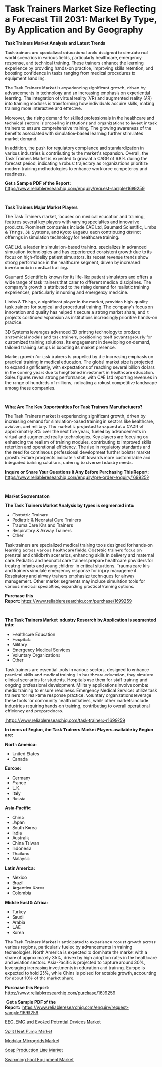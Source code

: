 <p><h1>Task Trainers Market Size Reflecting a Forecast Till 2031: Market By Type, By Application and By Geography</h1></p><p><strong>Task Trainers Market Analysis and Latest Trends</strong></p>
<p><p>Task trainers are specialized educational tools designed to simulate real-world scenarios in various fields, particularly healthcare, emergency response, and technical training. These trainers enhance the learning experience by providing hands-on practice, improving skills retention, and boosting confidence in tasks ranging from medical procedures to equipment handling.</p><p>The Task Trainers Market is experiencing significant growth, driven by advancements in technology and an increasing emphasis on experiential learning. The integration of virtual reality (VR) and augmented reality (AR) into training modules is transforming how individuals acquire skills, making training more interactive and effective. </p><p>Moreover, the rising demand for skilled professionals in the healthcare and technical sectors is propelling institutions and organizations to invest in task trainers to ensure comprehensive training. The growing awareness of the benefits associated with simulation-based learning further stimulates market demand. </p><p>In addition, the push for regulatory compliance and standardization in various industries is contributing to the market's expansion. Overall, the Task Trainers Market is expected to grow at a CAGR of 6.8% during the forecast period, indicating a robust trajectory as organizations prioritize modern training methodologies to enhance workforce competency and readiness.</p></p>
<p><strong>Get a Sample PDF of the Report:&nbsp;</strong> <a href="https://www.reliableresearchiq.com/enquiry/request-sample/1699259?utm_campaign=1260&utm_medium=2&utm_source=Github&utm_content=ia&utm_term=20102024&utm_id=task-trainers">https://www.reliableresearchiq.com/enquiry/request-sample/1699259</a></p>
<p>&nbsp;</p>
<p><strong>Task Trainers Major Market Players</strong></p>
<p><p>The Task Trainers market, focused on medical education and training, features several key players with varying specialties and innovative products. Prominent companies include CAE Ltd, Gaumard Scientific, Limbs & Things, 3D Systems, and Kyoto Kagaku, each contributing distinct offerings in simulation technology for healthcare training.</p><p>CAE Ltd, a leader in simulation-based training, specializes in advanced simulation technologies and has experienced consistent growth due to its focus on high-fidelity patient simulators. Its recent revenue trends show strong performance in the healthcare segment, driven by increased investments in medical training.</p><p>Gaumard Scientific is known for its life-like patient simulators and offers a wide range of task trainers that cater to different medical disciplines. The company's growth is attributed to the rising demand for realistic training experiences, particularly in nursing and emergency medicine.</p><p>Limbs & Things, a significant player in the market, provides high-quality task trainers for surgical and procedural training. The company's focus on innovation and quality has helped it secure a strong market share, and it projects continued expansion as institutions increasingly prioritize hands-on practice.</p><p>3D Systems leverages advanced 3D printing technology to produce anatomical models and task trainers, positioning itself advantageously for customized training solutions. Its engagement in developing on-demand, tailored training setups is boosting its market presence.</p><p>Market growth for task trainers is propelled by the increasing emphasis on practical training in medical education. The global market size is projected to expand significantly, with expectations of reaching several billion dollars in the coming years due to heightened investment in healthcare education. Sales figures reveal strong performance, with CAE Ltd reporting revenues in the range of hundreds of millions, indicating a robust competitive landscape among these companies.</p></p>
<p>&nbsp;</p>
<p><strong>What Are The Key Opportunities For Task Trainers Manufacturers?</strong></p>
<p><p>The Task Trainers market is experiencing significant growth, driven by increasing demand for simulation-based training in sectors like healthcare, aviation, and military. The market is projected to expand at a CAGR of approximately 8% over the next five years, fueled by advancements in virtual and augmented reality technologies. Key players are focusing on enhancing the realism of training modules, contributing to improved skills retention and operational efficiency. The rise in regulatory standards and the need for continuous professional development further bolster market growth. Future prospects indicate a shift towards more customizable and integrated training solutions, catering to diverse industry needs.</p></p>
<p><strong>Inquire or Share Your Questions If Any Before Purchasing This Report:</strong> <a href="https://www.reliableresearchiq.com/enquiry/pre-order-enquiry/1699259?utm_campaign=1260&utm_medium=2&utm_source=Github&utm_content=ia&utm_term=20102024&utm_id=task-trainers">https://www.reliableresearchiq.com/enquiry/pre-order-enquiry/1699259</a></p>
<p>&nbsp;</p>
<p><strong>Market Segmentation</strong></p>
<p><strong>The Task Trainers Market Analysis by types is segmented into:</strong></p>
<p><ul><li>Obstetric Trainers</li><li>Pediatric & Neonatal Care Trainers</li><li>Trauma Care Kits and Trainers</li><li>Respiratory & Airway Trainers</li><li>Other</li></ul></p>
<p><p>Task trainers are specialized medical training tools designed for hands-on learning across various healthcare fields. Obstetric trainers focus on prenatal and childbirth scenarios, enhancing skills in delivery and maternal care. Pediatric and neonatal care trainers prepare healthcare providers for treating infants and young children in critical situations. Trauma care kits and trainers simulate emergency response for injury management. Respiratory and airway trainers emphasize techniques for airway management. Other market segments may include simulation tools for various medical specialties, expanding practical training options.</p></p>
<p><strong>Purchase this Report:&nbsp;</strong><a href="https://www.reliableresearchiq.com/purchase/1699259?utm_campaign=1260&utm_medium=2&utm_source=Github&utm_content=ia&utm_term=20102024&utm_id=task-trainers">https://www.reliableresearchiq.com/purchase/1699259</a></p>
<p>&nbsp;</p>
<p><strong>The Task Trainers Market Industry Research by Application is segmented into:</strong></p>
<p><ul><li>Healthcare Education</li><li>Hospitals</li><li>Military</li><li>Emergency Medical Services</li><li>Voluntary Organizations</li><li>Other</li></ul></p>
<p><p>Task trainers are essential tools in various sectors, designed to enhance practical skills and medical training. In healthcare education, they simulate clinical scenarios for students. Hospitals use them for staff training and ongoing professional development. Military applications involve combat medic training to ensure readiness. Emergency Medical Services utilize task trainers for real-time response practice. Voluntary organizations leverage these tools for community health initiatives, while other markets include industries requiring hands-on training, contributing to overall operational efficiency and preparedness.</p></p>
<p><a href="https://www.reliableresearchiq.com/task-trainers-r1699259?utm_campaign=1260&utm_medium=2&utm_source=Github&utm_content=ia&utm_term=20102024&utm_id=task-trainers">&nbsp;https://www.reliableresearchiq.com/task-trainers-r1699259</a></p>
<p><strong>In terms of Region, the Task Trainers Market Players available by Region are:</strong></p>
<p>
    <p> <strong> North America: </strong>
        <ul>
            <li>United States</li>
            <li>Canada</li>
        </ul>
        </p> 
    <p> <strong> Europe: </strong>
        <ul>
            <li>Germany</li>
            <li>France</li>
            <li>U.K.</li>
            <li>Italy</li>
            <li>Russia</li>
        </ul>
        </p> 
    <p> <strong> Asia-Pacific: </strong>
        <ul>
            <li>China</li>
            <li>Japan</li>
            <li>South Korea</li>
            <li>India</li>
            <li>Australia</li>
            <li>China Taiwan</li>
            <li>Indonesia</li>
            <li>Thailand</li>
            <li>Malaysia</li>
        </ul>
        </p> 
    <p> <strong> Latin America: </strong>
        <ul>
            <li>Mexico</li>
            <li>Brazil</li>
            <li>Argentina Korea</li>
            <li>Colombia</li>
        </ul>
        </p> 
    <p> <strong> Middle East & Africa: </strong>
        <ul>
            <li>Turkey</li>
            <li>Saudi</li>
            <li>Arabia</li>
            <li>UAE</li>
            <li>Korea</li>
        </ul>
    </p>
    </p>
<p><p>The Task Trainers Market is anticipated to experience robust growth across various regions, particularly fueled by advancements in training technologies. North America is expected to dominate the market with a share of approximately 35%, driven by high adoption rates in the healthcare and aviation sectors. Asia-Pacific is projected to capture around 30%, leveraging increasing investments in education and training. Europe is expected to hold 25%, while China is poised for notable growth, accounting for about 10% of the market share.</p></p>
<p><strong>Purchase this Report: </strong><a href="https://www.reliableresearchiq.com/purchase/1699259?utm_campaign=1260&utm_medium=2&utm_source=Github&utm_content=ia&utm_term=20102024&utm_id=task-trainers">https://www.reliableresearchiq.com/purchase/1699259</a></p>
<p>&nbsp;<strong>Get a Sample PDF of the Report:&nbsp;&nbsp;</strong><a href="https://www.reliableresearchiq.com/enquiry/request-sample/1699259?utm_campaign=1260&utm_medium=2&utm_source=Github&utm_content=ia&utm_term=20102024&utm_id=task-trainers">https://www.reliableresearchiq.com/enquiry/request-sample/1699259</a></p>
<p><strong></strong></p>
<p><p><a href="https://github.com/angilauio/Market-Research-Report-List-1/blob/main/eeg-emg-and-evoked-potential-devices-market.md?utm_campaign=1260&utm_medium=2&utm_source=Github&utm_content=ia&utm_term=20102024&utm_id=task-trainers">EEG, EMG and Evoked Potential Devices Market</a></p><p><a href="https://www.linkedin.com/pulse/split-heat-pump-market-maturity-analysis-regional-disparities-xabee?utm_campaign=1260&utm_medium=2&utm_source=Github&utm_content=ia&utm_term=20102024&utm_id=task-trainers">Split Heat Pump Market</a></p><p><a href="https://issuu.com/reportprime-2/docs/modular-microgrids-market-size-2030_75fa73c8cc56e9?utm_campaign=1260&utm_medium=2&utm_source=Github&utm_content=ia&utm_term=20102024&utm_id=task-trainers">Modular Microgrids Market</a></p><p><a href="https://github.com/anaeilandos/Market-Research-Report-List-1/blob/main/soap-production-line-market.md?utm_campaign=1260&utm_medium=2&utm_source=Github&utm_content=ia&utm_term=20102024&utm_id=task-trainers">Soap Production Line Market</a></p><p><a href="https://issuu.com/reportprime-2/docs/swimming-pool-equipment-market-size_72f2ddb5447eb3?utm_campaign=1260&utm_medium=2&utm_source=Github&utm_content=ia&utm_term=20102024&utm_id=task-trainers">Swimming Pool Equipment Market</a></p></p>